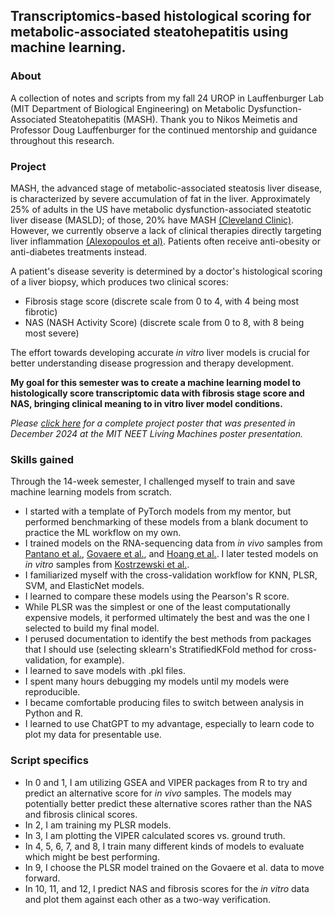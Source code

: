 ## Transcriptomics-based histological scoring for metabolic-associated steatohepatitis using machine learning.

### About
A collection of notes and scripts from my fall 24 UROP in Lauffenburger Lab (MIT Department of Biological Engineering) on Metabolic Dysfunction-Associated Steatohepatitis (MASH). Thank you to Nikos Meimetis and Professor Doug Lauffenburger for the continued mentorship and guidance throughout this research.

### Project
MASH, the advanced stage of metabolic-associated steatosis liver disease, is characterized by severe accumulation of fat in the liver. Approximately 25% of adults in the US have metabolic dysfunction-associated steatotic liver disease (MASLD); of those, 20% have MASH [(Cleveland Clinic)](https://my.clevelandclinic.org/health/diseases/22988-nonalcoholic-steatohepatitis). However, we currently observe a lack of clinical therapies directly targeting liver inflammation [(Alexopoulos et al)](https://pubmed.ncbi.nlm.nih.gov/38030391/). Patients often receive anti-obesity or anti-diabetes treatments instead.

A patient's disease severity is determined by a doctor's histological scoring of a liver biopsy, which produces two clinical scores:
- Fibrosis stage score (discrete scale from 0 to 4, with 4 being most fibrotic)
- NAS (NASH Activity Score) (discrete scale from 0 to 8, with 8 being most severe)

The effort towards developing accurate *in vitro* liver models is crucial for better understanding disease progression and therapy development.

**My goal for this semester was to create a machine learning model to histologically score transcriptomic data with fibrosis stage score and NAS, bringing clinical meaning to in vitro liver model conditions.**

*Please [click here](NEET_Poster_Dec_2024.pdf) for a complete project poster that was presented in December 2024 at the MIT NEET Living Machines poster presentation.*

### Skills gained
Through the 14-week semester, I challenged myself to train and save machine learning models from scratch. 
- I started with a template of PyTorch models from my mentor, but performed benchmarking of these models from a blank document to practice the ML workflow on my own. 
- I trained models on the RNA-sequencing data from *in vivo* samples from [Pantano et al.](https://www.nature.com/articles/s41598-021-96966-5), [Govaere et al.](https://pubmed.ncbi.nlm.nih.gov/33268509/), and [Hoang et al.](https://pubmed.ncbi.nlm.nih.gov/31467298/). I later tested models on *in vitro* samples from [Kostrzewski et al.](https://doi.org/10.1038/s42003-021-02616-x).
- I familiarized myself with the cross-validation workflow for KNN, PLSR, SVM, and ElasticNet models. 
- I learned to compare these models using the Pearson's R score. 
- While PLSR was the simplest or one of the least computationally expensive models, it performed ultimately the best and was the one I selected to build my final model.
- I perused documentation to identify the best methods from packages that I should use (selecting sklearn's StratifiedKFold method for cross-validation, for example).
- I learned to save models with .pkl files.
- I spent many hours debugging my models until my models were reproducible.
- I became comfortable producing files to switch between analysis in Python and R.
- I learned to use ChatGPT to my advantage, especially to learn code to plot my data for presentable use.

### Script specifics
- In 0 and 1, I am utilizing GSEA and VIPER packages from R to try and predict an alternative score for *in vivo* samples. The models may potentially better predict these alternative scores rather than the NAS and fibrosis clinical scores.
- In 2, I am training my PLSR models.
- In 3, I am plotting the VIPER calculated scores vs. ground truth.
- In 4, 5, 6, 7, and 8, I train many different kinds of models to evaluate which might be best performing.
- In 9, I choose the PLSR model trained on the Govaere et al. data to move forward.
- In 10, 11, and 12, I predict NAS and fibrosis scores for the *in vitro* data and plot them against each other as a two-way verification.